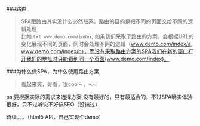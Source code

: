 ###路由
   
>SPA跟路由其实没什么必然联系，路由的目的是把不同的页面交给不同的逻辑处理  
比如 ```txt www.demo.com/index```, 如果我们采取了路由的方案，会根据URL的变化展现不同的页面，同时会处理不同的逻辑（www.demo.com/index/a, www.demo.com/index/b），而没有采取路由方案的SPA我们在新的窗口打开我们的地址时只能看到同一个页面(www.demo.com/index)。

###为什么做SPA，为什么使用路由方案
   
>看起来爽，好看，很cool~ ，-.-! 

ps:要根据实际的需求来选择方案,没有最好的，只有最适合的，不过SPA确实体验很好，只不过听说不好搞SEO（没搞过）
   
待续。。。（html5 API，自己实现个demo）
